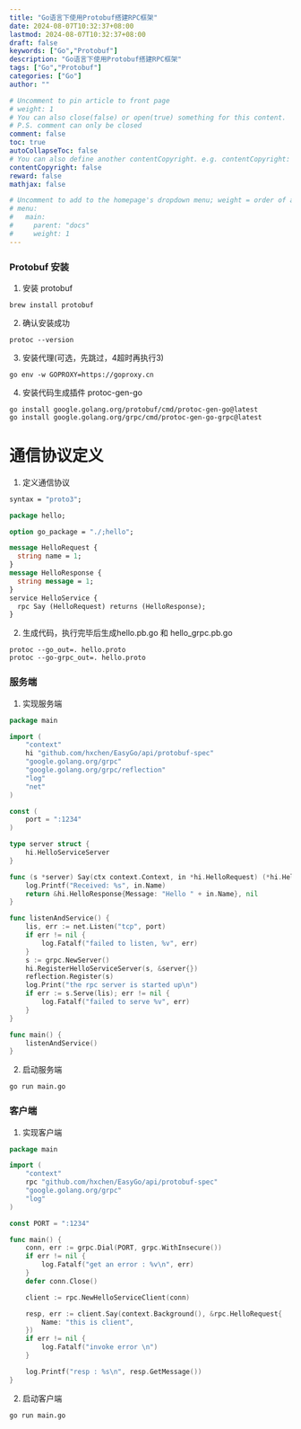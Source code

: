 ```yaml
---
title: "Go语言下使用Protobuf搭建RPC框架"
date: 2024-08-07T10:32:37+08:00
lastmod: 2024-08-07T10:32:37+08:00
draft: false
keywords: ["Go","Protobuf"]
description: "Go语言下使用Protobuf搭建RPC框架"
tags: ["Go","Protobuf"]
categories: ["Go"]
author: ""

# Uncomment to pin article to front page
# weight: 1
# You can also close(false) or open(true) something for this content.
# P.S. comment can only be closed
comment: false
toc: true
autoCollapseToc: false
# You can also define another contentCopyright. e.g. contentCopyright: "This is another copyright."
contentCopyright: false
reward: false
mathjax: false

# Uncomment to add to the homepage's dropdown menu; weight = order of article
# menu:
#   main:
#     parent: "docs"
#     weight: 1
---
```


### Protobuf 安装

1. 安装 protobuf
```shell
brew install protobuf
```
2. 确认安装成功
```shell
protoc --version
```
3. 安装代理(可选，先跳过，4超时再执行3)
```shell
go env -w GOPROXY=https://goproxy.cn
```
4. 安装代码生成插件 protoc-gen-go
```shell
go install google.golang.org/protobuf/cmd/protoc-gen-go@latest
go install google.golang.org/grpc/cmd/protoc-gen-go-grpc@latest
```
# 通信协议定义
1. 定义通信协议
```protobuf
syntax = "proto3";

package hello;

option go_package = "./;hello";

message HelloRequest {
  string name = 1;
}
message HelloResponse {
  string message = 1;
}
service HelloService {
  rpc Say (HelloRequest) returns (HelloResponse);
}
```
2. 生成代码，执行完毕后生成hello.pb.go 和 hello_grpc.pb.go
```shell
protoc --go_out=. hello.proto
protoc --go-grpc_out=. hello.proto
```

### 服务端

1. 实现服务端
```go
package main

import (
	"context"
	hi "github.com/hxchen/EasyGo/api/protobuf-spec"
	"google.golang.org/grpc"
	"google.golang.org/grpc/reflection"
	"log"
	"net"
)

const (
	port = ":1234"
)

type server struct {
	hi.HelloServiceServer
}

func (s *server) Say(ctx context.Context, in *hi.HelloRequest) (*hi.HelloResponse, error) {
	log.Printf("Received: %s", in.Name)
	return &hi.HelloResponse{Message: "Hello " + in.Name}, nil
}

func listenAndService() {
	lis, err := net.Listen("tcp", port)
	if err != nil {
		log.Fatalf("failed to listen, %v", err)
	}
	s := grpc.NewServer()
	hi.RegisterHelloServiceServer(s, &server{})
	reflection.Register(s)
	log.Print("the rpc server is started up\n")
	if err := s.Serve(lis); err != nil {
		log.Fatalf("failed to serve %v", err)
	}
}

func main() {
	listenAndService()
}
```
2. 启动服务端
```shell
go run main.go
```

### 客户端

1. 实现客户端
```go
package main

import (
	"context"
	rpc "github.com/hxchen/EasyGo/api/protobuf-spec"
	"google.golang.org/grpc"
	"log"
)

const PORT = ":1234"

func main() {
	conn, err := grpc.Dial(PORT, grpc.WithInsecure())
	if err != nil {
		log.Fatalf("get an error : %v\n", err)
	}
	defer conn.Close()

	client := rpc.NewHelloServiceClient(conn)

	resp, err := client.Say(context.Background(), &rpc.HelloRequest{
		Name: "this is client",
	})
	if err != nil {
		log.Fatalf("invoke error \n")
	}

	log.Printf("resp : %s\n", resp.GetMessage())
}
```
2. 启动客户端
```shell
go run main.go
```




